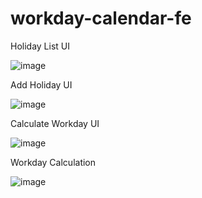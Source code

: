 # workday-calendar-fe

Holiday List UI

![image](https://github.com/user-attachments/assets/10cbbabd-c4e9-4bc3-90e0-a07c13d446e1)

Add Holiday UI

![image](https://github.com/user-attachments/assets/d47850b9-c7f9-4397-ba67-672e8b6b14f0)


Calculate Workday UI

![image](https://github.com/user-attachments/assets/04231e9f-748d-43d1-a251-027a709ea48e)


Workday Calculation

![image](https://github.com/user-attachments/assets/1c1fd4e2-00ba-48c2-8e15-0b76a2e60f83)
